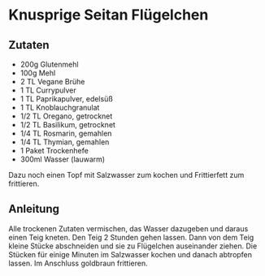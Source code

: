 # Knusprige Seitan Flügelchen

## Zutaten

* 200g Glutenmehl
* 100g Mehl
* 2 TL Vegane Brühe
* 1 TL Currypulver
* 1 TL Paprikapulver, edelsüß
* 1 TL Knoblauchgranulat
* 1/2 TL Oregano, getrocknet
* 1/2 TL Basilikum, getrocknet
* 1/4 TL Rosmarin, gemahlen
* 1/4 TL Thymian, gemahlen
* 1 Paket Trockenhefe
* 300ml Wasser (lauwarm)

Dazu noch einen Topf mit Salzwasser zum kochen und Frittierfett zum frittieren.

## Anleitung

Alle trockenen Zutaten vermischen, das Wasser dazugeben und daraus einen Teig kneten.
Den Teig 2 Stunden gehen lassen.
Dann von dem Teig kleine Stücke abschneiden und sie zu Flügelchen auseinander ziehen.
Die Stücken für einige Minuten im Salzwasser kochen und danach abtropfen lassen.
Im Anschluss goldbraun frittieren.
